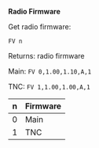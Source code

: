__Radio Firmware__

Get radio firmware:

	FV n

Returns: radio firmware

Main: `FV 0,1.00,1.10,A,1`

TNC: `FV 1,1.00,1.00,A,1`

|n|Firmware|
|---|---|
|0|Main
|1|TNC

